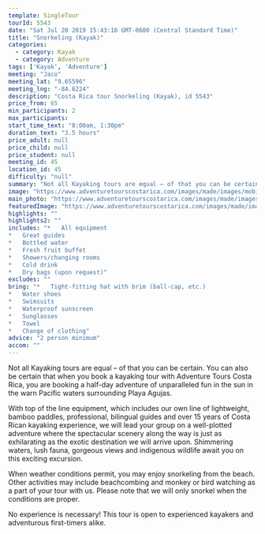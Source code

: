 ```yaml
---
template: SingleTour
tourId: 5543
date: "Sat Jul 20 2019 15:43:16 GMT-0600 (Central Standard Time)"
title: "Snorkeling (Kayak)"
categories: 
  - category: Kayak
  - category: Adventure
tags: ['Kayak', 'Adventure']
meeting: "Jaco"
meeting_lat: "9.65596"
meeting_lng: "-84.6224"
description: "Costa Rica tour Snorkeling (Kayak), id 5543"
price_from: 65
min_participants: 2
max_participants: 
start_time_text: "8:00am, 1:30pm"
duration_text: "3.5 hours"
price_adult: null
price_child: null
price_student: null
meeting_id: 45
location_id: 45
difficulty: "null"
summary: "Not all Kayaking tours are equal – of that you can be certain. You can also be certain that when you book a kayaking tour with Adventure Tours Costa Rica…"
image: "https://www.adventuretourscostarica.com/images/made/images/mobile/kayak-costa-rica_mob_320_250_c1.jpg"
main_photo: "https://www.adventuretourscostarica.com/images/made/images/mobile/kayak-costa-rica_mob_320_250_c1.jpg"
featuredImage: "https://www.adventuretourscostarica.com/images/made/images/mobile/kayak-costa-rica_mob_320_250_c1.jpg"
highlights: ""
highlights2: ""
includes: "*   All equipment
*   Great guides
*   Bottled water
*   Fresh fruit buffet
*   Showers/changing rooms
*   Cold drink
*   Dry bags (upon request)"
excludes: ""
bring: "*   Tight-fitting hat with brim (ball-cap, etc.)
*   Water shoes
*   Swimsuits
*   Waterproof sunscreen
*   Sunglasses
*   Towel
*   Change of clothing"
advice: "2 person minimum"
accom: ""
---
```

Not all Kayaking tours are equal – of that you can be certain. You can also be certain that when you book a kayaking tour with Adventure Tours Costa Rica, you are booking a half-day adventure of unparalleled fun in the sun in the warn Pacific waters surrounding Playa Agujas.

With top of the line equipment, which includes our own line of lightweight, bamboo paddles, professional, bilingual guides and over 15 years of Costa Rican kayaking experience, we will lead your group on a well-plotted adventure where the spectacular scenery along the way is just as exhilarating as the exotic destination we will arrive upon. Shimmering waters, lush fauna, gorgeous views and indigenous wildlife await you on this exciting excursion.

When weather conditions permit, you may enjoy snorkeling from the beach. Other activities may include beachcombing and monkey or bird watching as a part of your tour with us. Please note that we will only snorkel when the conditions are proper.

No experience is necessary! This tour is open to experienced kayakers and adventurous first-timers alike.